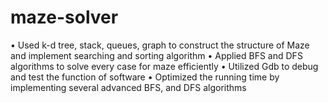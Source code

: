 # maze-solver

•	Used k-d tree, stack, queues, graph to construct the structure of Maze and implement searching and sorting algorithm
•	Applied BFS and DFS algorithms to solve every case for maze efficiently
•	Utilized Gdb to debug and test the function of software
•	Optimized the running time by implementing several advanced BFS, and DFS algorithms
